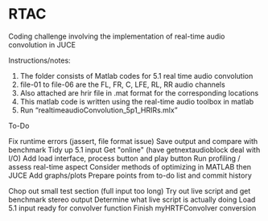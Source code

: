 # RTAC
Coding challenge involving the implementation of real-time audio convolution in JUCE

Instructions/notes:

1) The folder consists of Matlab codes for 5.1 real time audio convolution
2) file-01 to file-06 are the FL, FR, C, LFE, RL, RR audio channels
3) Also attached are hrir file in .mat format for the corresponding locations
4) This matlab code is written using the real-time audio toolbox in matlab
5) Run “realtimeaudioConvolution_5p1_HRIRs.mlx”

To-Do

Fix runtime errors (jassert, file format issue)
Save output and compare with benchmark
Tidy up 5.1 input
Get "online" (have getnextaudioblock deal with I/O)
Add load interface, process button and play button
Run profiling / assess real-time aspect
Consider methods of optimizing in MATLAB then JUCE
Add graphs/plots
Prepare points from to-do list and commit history


Chop out small test section (full input too long)
Try out live script and get benchmark stereo output
Determine what live script is actually doing
Load 5.1 input ready for convolver function
Finish myHRTFConvolver conversion
